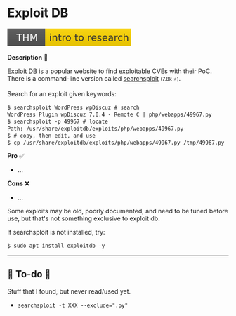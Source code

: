 # Exploit DB

[![introtoresearch](../../../_badges/thm/introtoresearch.svg)](https://tryhackme.com/room/introtoresearch)

<div class="row row-cols-lg-2"><div>

**Description** 🍁

[Exploit DB](https://www.exploit-db.com/) is a popular website to find exploitable CVEs with their PoC. There is a command-line version called [searchsploit](https://github.com/offensive-security/exploitdb) <small>(7.8k ⭐)</small>.

Search for an exploit given keywords:

```shell!
$ searchsploit WordPress wpDiscuz # search
WordPress Plugin wpDiscuz 7.0.4 - Remote C | php/webapps/49967.py
$ searchsploit -p 49967 # locate
Path: /usr/share/exploitdb/exploits/php/webapps/49967.py
$ # copy, then edit, and use    
$ cp /usr/share/exploitdb/exploits/php/webapps/49967.py /tmp/49967.py
```
</div><div>

**Pro** ✅

* ...

**Cons** ❌

* ...

Some exploits may be old, poorly documented, and need to be tuned before use, but that's not something exclusive to exploit db.

If searchsploit is not installed, try:

```ps
$ sudo apt install exploitdb -y
```
</div></div>

<hr class="sep-both">

## 👻 To-do 👻

Stuff that I found, but never read/used yet.

<div class="row row-cols-lg-2"><div>

* `searchsploit -t XXX --exclude=".py"`
</div><div>
</div></div>